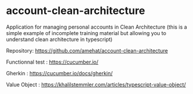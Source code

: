 # account-clean-architecture
Application for managing personal accounts in Clean Architecture (this is a simple example of incomplete training material but allowing you to understand clean architecture in typescript)

Repository: https://github.com/amehat/account-clean-architecture

Functionnal test : https://cucumber.io/

Gherkin : https://cucumber.io/docs/gherkin/

Value Object : https://khalilstemmler.com/articles/typescript-value-object/